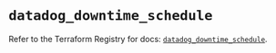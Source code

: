 # `datadog_downtime_schedule`

Refer to the Terraform Registry for docs: [`datadog_downtime_schedule`](https://registry.terraform.io/providers/datadog/datadog/3.66.0/docs/resources/downtime_schedule).
